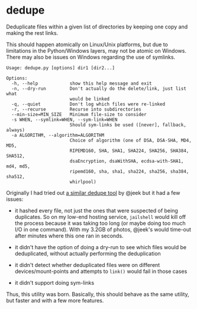 # dedupe
Deduplicate files within a given list of directories by keeping one copy
and making the rest links.

This should happen atomically on Linux/Unix platforms, but due to
limitations in the Python/Windows layers, may not be atomic on Windows.
There may also be issues on Windows regarding the use of symlinks.

```
Usage: dedupe.py [options] dir1 [dir2...]

Options:
  -h, --help            show this help message and exit
  -n, --dry-run         Don't actually do the delete/link, just list what
                        would be linked
  -q, --quiet           Don't log which files were re-linked
  -r, --recurse         Recurse into subdirectories
  --min-size=MIN_SIZE   Minimum file-size to consider
  -s WHEN, --symlink=WHEN, --sym-link=WHEN
                        Should sym-links be used ([never], fallback, always)
  -a ALGORITHM, --algorithm=ALGORITHM
                        Choice of algorithm (one of DSA, DSA-SHA, MD4, MD5,
                        RIPEMD160, SHA, SHA1, SHA224, SHA256, SHA384, SHA512,
                        dsaEncryption, dsaWithSHA, ecdsa-with-SHA1, md4, md5,
                        ripemd160, sha, sha1, sha224, sha256, sha384, sha512,
                        whirlpool)
```

Originally I had tried out
[a similar dedupe tool](https://github.com/jeek/dedupe)
by @jeek but it had a few issues:

- it hashed every file, not just the ones that were suspected of being
  duplicates.  So on my low-end hosting service, `jailshell` would kill
  off the process because it was taking too long (or maybe doing too
  much I/O in one command). With my 3.2GB of photos,  @jeek's would
  time-out after minutes where this one ran in seconds.

- it didn't have the option of doing a dry-run to see which files would be
  deduplicated, without actually performing the deduplication

- it didn't detect whether deduplicated files were on different
  devices/mount-points and attempts to `link()` would fail in those
  cases

- it didn't support doing sym-links

Thus, this utility was born.  Basically, this should behave as the same
utility, but faster and with a few more features.
